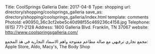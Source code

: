 Title:          CoolSprings Galleria
Date:           2017-04-8
Type:           shopping
url:            directory/shopping/coolsprings_galleria
save_as:        directory/shopping/coolsprings_galleria/index.html
template:       comments
PhotoId:        e90950_36c3cf2ebe5c40d98f55c469236c4158.jpg
Telephone:      (615) 771-2128
Address:        1800 Galleria Blvd. Franklin, TN 37067
website:        http://www.coolspringsgalleria.com/

مجمع تجاري ترفيهي مع صالة مطاعم مفتوحة واهم الاسماد التجارية في هذ المجمع: 
Apple Store, Aldo, Macy's, The Body Shop
